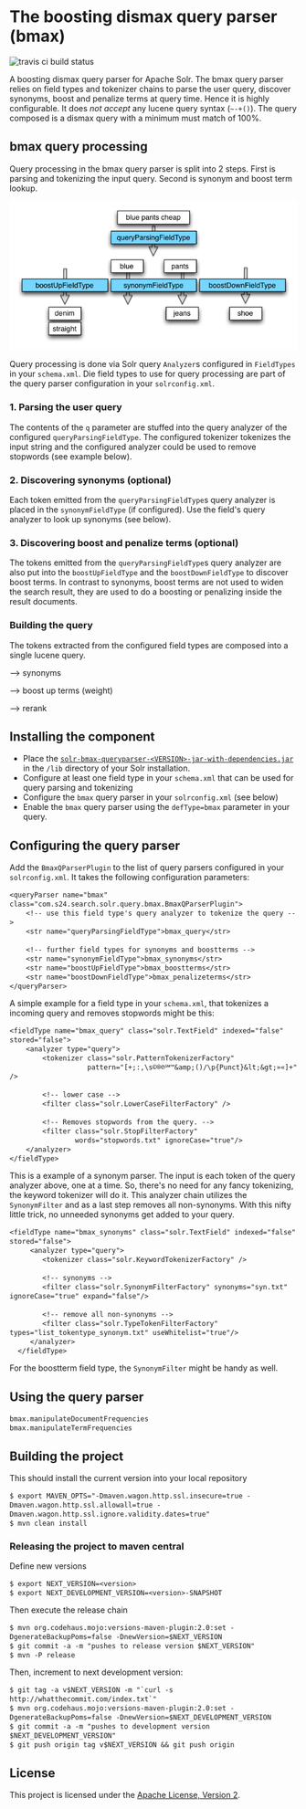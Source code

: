 The boosting dismax query parser (bmax)
==================

![travis ci build status](https://travis-ci.org/shopping24/solr-bmax-queryparser.png)

A boosting dismax query parser for Apache Solr. The bmax query parser relies on
field types and tokenizer chains to parse the user query, discover synonyms, boost 
and penalize terms at query time. Hence it is highly configurable. It does *not accept* any lucene query syntax (`~-+()`). The query composed is a dismax query with a minimum must match of 100%.

## bmax query processing

Query processing in the bmax query parser is split into 2 steps. First is parsing and tokenizing the input query. Second is synonym and boost term lookup.

![image](./bmax_queryparsing.png)

Query processing is done via Solr query `Analyzer`s configured in `FieldTypes` in your `schema.xml`. Die field types to use for query processing are part of the query parser configuration in your `solrconfig.xml`.

### 1. Parsing the user query

The contents of the `q` parameter are stuffed into the query analyzer of the configured `queryParsingFieldType`. The configured tokenizer tokenizes the input string and the configured analyzer could be used to remove stopwords (see example below).

### 2. Discovering synonyms (optional)

Each token emitted from the `queryParsingFieldType`s query analyzer is placed in the `synonymFieldType` (if configured). Use the field's query analyzer to look up synonyms (see below). 

### 3. Discovering boost and penalize terms (optional)

The tokens emitted from the `queryParsingFieldType`s query analyzer are also put into the `boostUpFieldType` and the `boostDownFieldType` to discover boost terms. In contrast to synonyms, boost terms are not used to widen the search result, they are used to do a boosting or penalizing inside the result documents.

### Building the query

The tokens extracted from the configured field types are composed into a single lucene query.

--> synonyms

--> boost up terms (weight)

--> rerank

## Installing the component

* Place the [`solr-bmax-queryparser-<VERSION>-jar-with-dependencies.jar`](https://github.com/shopping24/solr-bmax-queryparser/releases) in the `/lib` 
  directory of your Solr installation. 
* Configure at least one field type in your `schema.xml` that can be used for query parsing and tokenizing
* Configure the `bmax` query parser in your `solrconfig.xml` (see below)
* Enable the `bmax` query parser using the `defType=bmax` parameter in your query.

## Configuring the query parser

Add the `BmaxQParserPlugin` to the list of query parsers configured in your `solrconfig.xml`. It takes the following configuration parameters:

    <queryParser name="bmax" class="com.s24.search.solr.query.bmax.BmaxQParserPlugin">
        <!-- use this field type's query analyzer to tokenize the query -->
        <str name="queryParsingFieldType">bmax_query</str>

        <!-- further field types for synonyms and boostterms -->
        <str name="synonymFieldType">bmax_synonyms</str>
        <str name="boostUpFieldType">bmax_boostterms</str>
        <str name="boostDownFieldType">bmax_penalizeterms</str>
    </queryParser>
 
A simple example for a field type in your `schema.xml`, that tokenizes a incoming query and removes stopwords might be this:

    <fieldType name="bmax_query" class="solr.TextField" indexed="false" stored="false">
        <analyzer type="query">
            <tokenizer class="solr.PatternTokenizerFactory" 
                       pattern="[+;:,\s©®℗℠™&amp;()/\p{Punct}&lt;&gt;»«]+" />
                                       
            <!-- lower case -->
            <filter class="solr.LowerCaseFilterFactory" />
            
            <!-- Removes stopwords from the query. -->
            <filter class="solr.StopFilterFactory" 
                    words="stopwords.txt" ignoreCase="true"/>
        </analyzer>
    </fieldType>

This is a example of a synonym parser. The input is each token of the query analyzer above, one at a time. So, there's no need for any fancy tokenizing, the keyword tokenizer will do it. This analyzer chain utilizes the `SynonymFilter` and as a last step removes all non-synonyms. With this nifty little trick, no unneeded synonyms get added to your query.

    <fieldType name="bmax_synonyms" class="solr.TextField" indexed="false" stored="false">
         <analyzer type="query">
            <tokenizer class="solr.KeywordTokenizerFactory" />
            
            <!-- synonyms -->
            <filter class="solr.SynonymFilterFactory" synonyms="syn.txt" ignoreCase="true" expand="false"/>

            <!-- remove all non-synonyms -->
            <filter class="solr.TypeTokenFilterFactory" types="list_tokentype_synonym.txt" useWhitelist="true"/>
         </analyzer>
      </fieldType>

For the boostterm field type, the `SynonymFilter` might be handy as well.

## Using the query parser

    bmax.manipulateDocumentFrequencies
    bmax.manipulateTermFrequencies


## Building the project

This should install the current version into your local repository

    $ export MAVEN_OPTS="-Dmaven.wagon.http.ssl.insecure=true -Dmaven.wagon.http.ssl.allowall=true -Dmaven.wagon.http.ssl.ignore.validity.dates=true"
    $ mvn clean install
    
### Releasing the project to maven central
    
Define new versions
    
    $ export NEXT_VERSION=<version>
    $ export NEXT_DEVELOPMENT_VERSION=<version>-SNAPSHOT

Then execute the release chain

    $ mvn org.codehaus.mojo:versions-maven-plugin:2.0:set -DgenerateBackupPoms=false -DnewVersion=$NEXT_VERSION
    $ git commit -a -m "pushes to release version $NEXT_VERSION"
    $ mvn -P release
    
Then, increment to next development version:
    
    $ git tag -a v$NEXT_VERSION -m "`curl -s http://whatthecommit.com/index.txt`"
    $ mvn org.codehaus.mojo:versions-maven-plugin:2.0:set -DgenerateBackupPoms=false -DnewVersion=$NEXT_DEVELOPMENT_VERSION
    $ git commit -a -m "pushes to development version $NEXT_DEVELOPMENT_VERSION"
    $ git push origin tag v$NEXT_VERSION && git push origin

## License

This project is licensed under the [Apache License, Version 2](http://www.apache.org/licenses/LICENSE-2.0.html).
